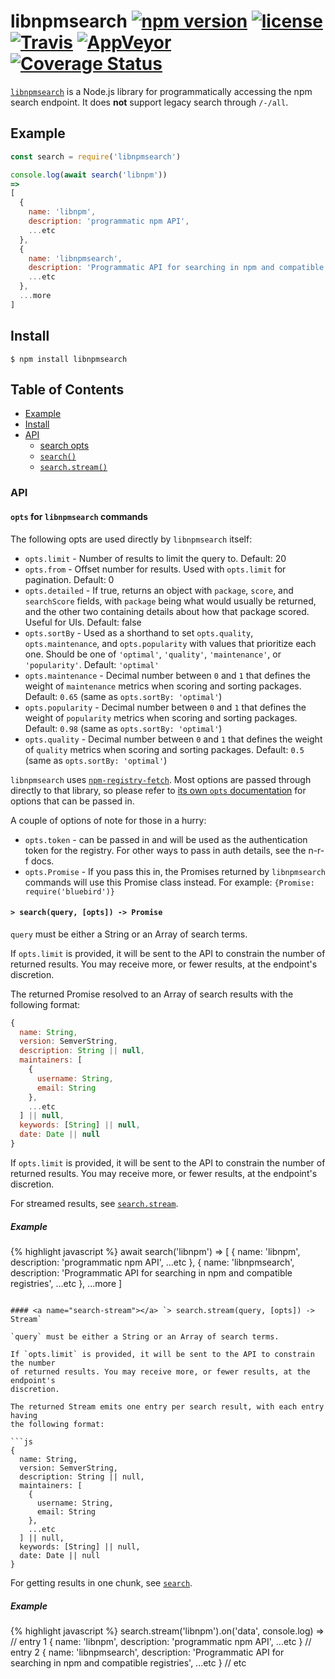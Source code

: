 # libnpmsearch [![npm version](https://img.shields.io/npm/v/libnpmsearch.svg)](https://npm.im/libnpmsearch) [![license](https://img.shields.io/npm/l/libnpmsearch.svg)](https://npm.im/libnpmsearch) [![Travis](https://img.shields.io/travis/npm/libnpmsearch.svg)](https://travis-ci.org/npm/libnpmsearch) [![AppVeyor](https://ci.appveyor.com/api/projects/status/github/zkat/libnpmsearch?svg=true)](https://ci.appveyor.com/project/zkat/libnpmsearch) [![Coverage Status](https://coveralls.io/repos/github/npm/libnpmsearch/badge.svg?branch=latest)](https://coveralls.io/github/npm/libnpmsearch?branch=latest)

[`libnpmsearch`](https://github.com/npm/libnpmsearch) is a Node.js library for
programmatically accessing the npm search endpoint. It does **not** support
legacy search through `/-/all`.

## Example

```js
const search = require('libnpmsearch')

console.log(await search('libnpm'))
=>
[
  {
    name: 'libnpm',
    description: 'programmatic npm API',
    ...etc
  },
  {
    name: 'libnpmsearch',
    description: 'Programmatic API for searching in npm and compatible registries',
    ...etc
  },
  ...more
]
```

## Install

`$ npm install libnpmsearch`

## Table of Contents

* [Example](#example)
* [Install](#install)
* [API](#api)
  * [search opts](#opts)
  * [`search()`](#search)
  * [`search.stream()`](#search-stream)

### API

#### <a name="opts"></a> `opts` for `libnpmsearch` commands

The following opts are used directly by `libnpmsearch` itself:

* `opts.limit` - Number of results to limit the query to. Default: 20
* `opts.from` - Offset number for results. Used with `opts.limit` for pagination. Default: 0
* `opts.detailed` - If true, returns an object with `package`, `score`, and `searchScore` fields, with `package` being what would usually be returned, and the other two containing details about how that package scored. Useful for UIs. Default: false
* `opts.sortBy` - Used as a shorthand to set `opts.quality`, `opts.maintenance`, and `opts.popularity` with values that prioritize each one. Should be one of `'optimal'`, `'quality'`, `'maintenance'`, or `'popularity'`. Default: `'optimal'`
* `opts.maintenance` - Decimal number between `0` and `1` that defines the weight of `maintenance` metrics when scoring and sorting packages. Default: `0.65` (same as `opts.sortBy: 'optimal'`)
* `opts.popularity` - Decimal number between `0` and `1` that defines the weight of `popularity` metrics when scoring and sorting packages. Default: `0.98` (same as `opts.sortBy: 'optimal'`)
* `opts.quality` - Decimal number between `0` and `1` that defines the weight of `quality` metrics when scoring and sorting packages. Default: `0.5` (same as `opts.sortBy: 'optimal'`)

`libnpmsearch` uses [`npm-registry-fetch`](https://npm.im/npm-registry-fetch).
Most options are passed through directly to that library, so please refer to
[its own `opts`
documentation](https://www.npmjs.com/package/npm-registry-fetch#fetch-options)
for options that can be passed in.

A couple of options of note for those in a hurry:

* `opts.token` - can be passed in and will be used as the authentication token for the registry. For other ways to pass in auth details, see the n-r-f docs.
* `opts.Promise` - If you pass this in, the Promises returned by `libnpmsearch` commands will use this Promise class instead. For example: `{Promise: require('bluebird')}`

#### <a name="search"></a> `> search(query, [opts]) -> Promise`

`query` must be either a String or an Array of search terms.

If `opts.limit` is provided, it will be sent to the API to constrain the number
of returned results. You may receive more, or fewer results, at the endpoint's
discretion.

The returned Promise resolved to an Array of search results with the following
format:

```js
{
  name: String,
  version: SemverString,
  description: String || null,
  maintainers: [
    {
      username: String,
      email: String
    },
    ...etc
  ] || null,
  keywords: [String] || null,
  date: Date || null
}
```

If `opts.limit` is provided, it will be sent to the API to constrain the number
of returned results. You may receive more, or fewer results, at the endpoint's
discretion.

For streamed results, see [`search.stream`](#search-stream).

##### Example

{% highlight javascript %}
await search('libnpm')
=>
[
  {
    name: 'libnpm',
    description: 'programmatic npm API',
    ...etc
  },
  {
    name: 'libnpmsearch',
    description: 'Programmatic API for searching in npm and compatible registries',
    ...etc
  },
  ...more
]
```

#### <a name="search-stream"></a> `> search.stream(query, [opts]) -> Stream`

`query` must be either a String or an Array of search terms.

If `opts.limit` is provided, it will be sent to the API to constrain the number
of returned results. You may receive more, or fewer results, at the endpoint's
discretion.

The returned Stream emits one entry per search result, with each entry having
the following format:

```js
{
  name: String,
  version: SemverString,
  description: String || null,
  maintainers: [
    {
      username: String,
      email: String
    },
    ...etc
  ] || null,
  keywords: [String] || null,
  date: Date || null
}
```

For getting results in one chunk, see [`search`](#search-stream).

##### Example

{% highlight javascript %}
search.stream('libnpm').on('data', console.log)
=>
// entry 1
{
  name: 'libnpm',
  description: 'programmatic npm API',
  ...etc
}
// entry 2
{
  name: 'libnpmsearch',
  description: 'Programmatic API for searching in npm and compatible registries',
  ...etc
}
// etc
```
